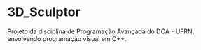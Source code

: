 # 3D_Sculptor
Projeto da disciplina de Programação Avançada do DCA - UFRN, envolvendo programação visual em C++.
